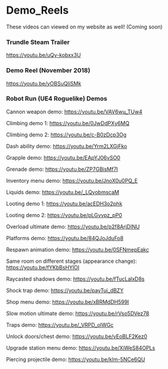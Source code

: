 # Demo_Reels

These videos can viewed on my website as well!
(Coming soon)

### Trundle Steam Trailer
https://youtu.be/uQy-kobxx3U


### Demo Reel (November 2018)
https://youtu.be/yOBSuQIiSMk


### Robot Run (UE4 Roguelike) Demos
Cannon weapon demo: https://youtu.be/VAV6wu_TUw4

Climbing demo 1: https://youtu.be/0JwDdPXy6MQ

Climbing demo 2: https://youtu.be/c-B0zDcp3Og

Dash ability demo: https://youtu.be/Yrm2LXGjFko

Grapple demo: https://youtu.be/EApYJ06vSO0

Grenade demo: https://youtu.be/ZP7GBisMf7I

Inventory menu demo: https://youtu.be/JnoX0u0PQ_E

Liquids demo: https://youtu.be/_LQvobmscaM

Looting demo 1: https://youtu.be/acEDH3o2phk

Looting demo 2: https://youtu.be/pLGvvpz_pP0

Overload ultimate demo: https://youtu.be/p2f8ArjDINU

Platforms demo: https://youtu.be/84QJoJduFo8

Respawn animation demo: https://youtu.be/0SFNmepEakc

Same room on different stages (appearance change): https://youtu.be/fYKbBsHYlOI

Raycasted shadows demo: https://youtu.be/fTucLalxD8s

Shock trap demo: https://youtu.be/payTuj_dBZY

Shop menu demo: https://youtu.be/xBRMdDH599I

Slow motion ultimate demo: https://youtu.be/rVso5DVez78

Traps demo: https://youtu.be/_VRPD_olWGc

Unlock doors/chest demo: https://youtu.be/vEoBLF2Kez0

Upgrade station menu demo: https://youtu.be/XiWeS84OPLs

Piercing projectile demo: https://youtu.be/klm-5NCe6QU

